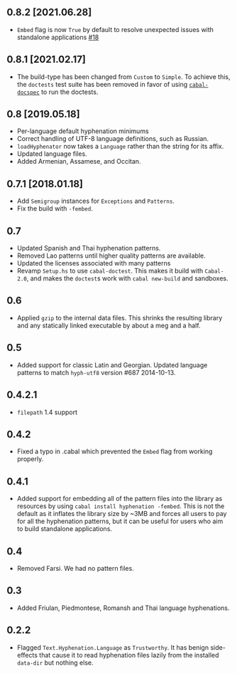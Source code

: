 0.8.2 [2021.06.28]
------------------
* `Embed` flag is now `True` by default to resolve unexpected issues with standalone applications [#18](https://github.com/ekmett/hyphenation/issues/18)

0.8.1 [2021.02.17]
------------------
* The build-type has been changed from `Custom` to `Simple`.
  To achieve this, the `doctests` test suite has been removed in favor of using
  [`cabal-docspec`](https://github.com/phadej/cabal-extras/tree/master/cabal-docspec)
  to run the doctests.

0.8 [2019.05.18]
----------------
* Per-language default hyphenation minimums
* Correct handling of UTF-8 language definitions, such as Russian.
* `loadHyphenator` now takes a `Language` rather than the string for its affix.
* Updated language files.
* Added Armenian, Assamese, and Occitan.

0.7.1 [2018.01.18]
------------------
* Add `Semigroup` instances for `Exceptions` and `Patterns`.
* Fix the build with `-fembed`.

0.7
---
* Updated Spanish and Thai hyphenation patterns.
* Removed Lao patterns until higher quality patterns are available.
* Updated the licenses associated with many patterns
* Revamp `Setup.hs` to use `cabal-doctest`. This makes it build
  with `Cabal-2.0`, and makes the `doctest`s work with `cabal new-build` and
  sandboxes.

0.6
---
* Applied `gzip` to the internal data files. This shrinks the resulting library and any statically linked executable by about a meg and a half.

0.5
-----
* Added support for classic Latin and Georgian. Updated language patterns to match `hyph-utf8` version #687 2014-10-13.

0.4.2.1
-------
* `filepath` 1.4 support

0.4.2
-----
* Fixed a typo in .cabal which prevented the `Embed` flag from working properly.

0.4.1
-----
* Added support for embedding all of the pattern files into the library as resources by using `cabal install hyphenation -fembed`. This is not the default as it inflates the library size by ~3MB and forces all users to pay for all the hyphenation patterns, but it can be useful for users who aim to build standalone applications.

0.4
---
* Removed Farsi. We had no pattern files.

0.3
---
* Added Friulan, Piedmontese, Romansh and Thai language hyphenations.

0.2.2
-----
* Flagged `Text.Hyphenation.Language` as `Trustworthy`. It has benign side-effects that cause it to read hyphenation files lazily from the installed `data-dir` but nothing else.
